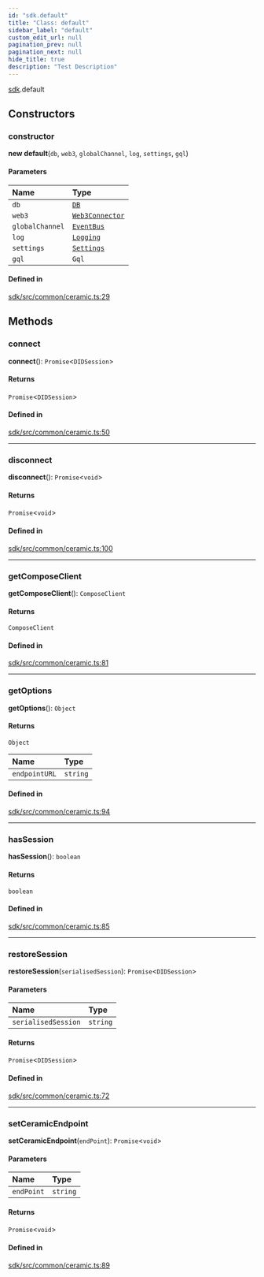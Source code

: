 ```yaml
---
id: "sdk.default"
title: "Class: default"
sidebar_label: "default"
custom_edit_url: null
pagination_prev: null
pagination_next: null
hide_title: true
description: "Test Description"
---
```


[sdk](../namespaces/sdk.md).default

## Constructors

### constructor

**new default**(`db`, `web3`, `globalChannel`, `log`, `settings`, `gql`)

#### Parameters

| Name | Type |
| :------ | :------ |
| `db` | [`DB`](sdk.DB.md) |
| `web3` | [`Web3Connector`](sdk.Web3Connector.md) |
| `globalChannel` | [`EventBus`](sdk.EventBus.md) |
| `log` | [`Logging`](sdk.Logging.md) |
| `settings` | [`Settings`](sdk.Settings.md) |
| `gql` | `Gql` |

#### Defined in

[sdk/src/common/ceramic.ts:29](https://github.com/AKASHAorg/akasha-core/blob/978d02d1/sdk/src/common/ceramic.ts#L29)

## Methods

### connect

**connect**(): `Promise`<`DIDSession`\>

#### Returns

`Promise`<`DIDSession`\>

#### Defined in

[sdk/src/common/ceramic.ts:50](https://github.com/AKASHAorg/akasha-core/blob/978d02d1/sdk/src/common/ceramic.ts#L50)

___

### disconnect

**disconnect**(): `Promise`<`void`\>

#### Returns

`Promise`<`void`\>

#### Defined in

[sdk/src/common/ceramic.ts:100](https://github.com/AKASHAorg/akasha-core/blob/978d02d1/sdk/src/common/ceramic.ts#L100)

___

### getComposeClient

**getComposeClient**(): `ComposeClient`

#### Returns

`ComposeClient`

#### Defined in

[sdk/src/common/ceramic.ts:81](https://github.com/AKASHAorg/akasha-core/blob/978d02d1/sdk/src/common/ceramic.ts#L81)

___

### getOptions

**getOptions**(): `Object`

#### Returns

`Object`

| Name | Type |
| :------ | :------ |
| `endpointURL` | `string` |

#### Defined in

[sdk/src/common/ceramic.ts:94](https://github.com/AKASHAorg/akasha-core/blob/978d02d1/sdk/src/common/ceramic.ts#L94)

___

### hasSession

**hasSession**(): `boolean`

#### Returns

`boolean`

#### Defined in

[sdk/src/common/ceramic.ts:85](https://github.com/AKASHAorg/akasha-core/blob/978d02d1/sdk/src/common/ceramic.ts#L85)

___

### restoreSession

**restoreSession**(`serialisedSession`): `Promise`<`DIDSession`\>

#### Parameters

| Name | Type |
| :------ | :------ |
| `serialisedSession` | `string` |

#### Returns

`Promise`<`DIDSession`\>

#### Defined in

[sdk/src/common/ceramic.ts:72](https://github.com/AKASHAorg/akasha-core/blob/978d02d1/sdk/src/common/ceramic.ts#L72)

___

### setCeramicEndpoint

**setCeramicEndpoint**(`endPoint`): `Promise`<`void`\>

#### Parameters

| Name | Type |
| :------ | :------ |
| `endPoint` | `string` |

#### Returns

`Promise`<`void`\>

#### Defined in

[sdk/src/common/ceramic.ts:89](https://github.com/AKASHAorg/akasha-core/blob/978d02d1/sdk/src/common/ceramic.ts#L89)
